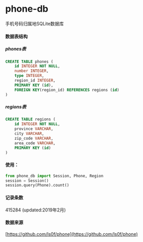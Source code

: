 # phone-db
手机号码归属地SQLite数据库

#### 数据表结构

##### phones表
```sql
CREATE TABLE phones (
	id INTEGER NOT NULL, 
	number INTEGER, 
	type INTEGER, 
	region_id INTEGER, 
	PRIMARY KEY (id), 
	FOREIGN KEY(region_id) REFERENCES regions (id)
)
```

##### regions表
```sql
CREATE TABLE regions (
	id INTEGER NOT NULL, 
	province VARCHAR, 
	city VARCHAR, 
	zip_code VARCHAR, 
	area_code VARCHAR, 
	PRIMARY KEY (id)
)
```

#### 使用：
```python
from phone_db import Session, Phone, Region
session = Session()
session.query(Phone).count()
```

#### 记录条数

415284 (updated:2019年2月)

#### 数据来源

[https://github.com/ls0f/phone](https://github.com/ls0f/phone)
